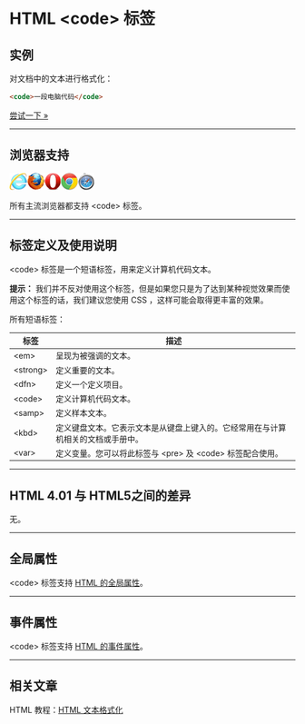 # HTML &lt;code&gt; 标签

## 实例

对文档中的文本进行格式化：

```HTML
<code>一段电脑代码</code> 
```

[尝试一下 »](http://www.runoob.com/try/try.php?filename=tryhtml_phrase_test)

--------

## 浏览器支持

![Internet Explorer](images/compatible_ie.gif)![Firefox](images/compatible_firefox.gif)![Opera](images/compatible_opera.gif)![Google Chrome](images/compatible_chrome.gif)![Safari](images/compatible_safari.gif)

所有主流浏览器都支持 &lt;code&gt; 标签。

--------

## 标签定义及使用说明

&lt;code&gt; 标签是一个短语标签，用来定义计算机代码文本。

**提示：** 我们并不反对使用这个标签，但是如果您只是为了达到某种视觉效果而使用这个标签的话，我们建议您使用 CSS ，这样可能会取得更丰富的效果。

所有短语标签：

| 标签 | 描述 |
| ---- | ---- |
| &lt;em&gt; | 呈现为被强调的文本。 |
| &lt;strong&gt; | 定义重要的文本。 |
| &lt;dfn&gt; | 定义一个定义项目。 |
| &lt;code&gt; | 定义计算机代码文本。 |
| &lt;samp&gt; | 定义样本文本。 |
| &lt;kbd&gt; | 定义键盘文本。它表示文本是从键盘上键入的。它经常用在与计算机相关的文档或手册中。 |
| &lt;var&gt; | 定义变量。您可以将此标签与 &lt;pre&gt; 及 &lt;code&gt; 标签配合使用。 |

--------

## HTML 4.01 与 HTML5之间的差异

无。

--------

## 全局属性

&lt;code&gt; 标签支持 [HTML 的全局属性](003_ref-standardattributes.md)。

--------

## 事件属性

&lt;code&gt; 标签支持 [HTML 的事件属性](004_ref-eventattributes.md)。

--------

## 相关文章

HTML 教程：[HTML 文本格式化](html-formatting.html)
